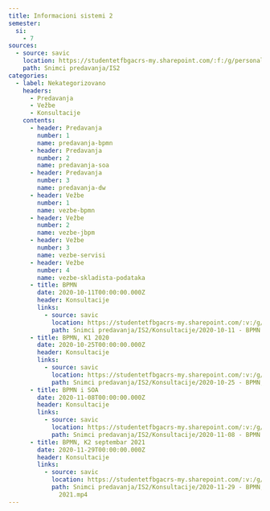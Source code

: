 ```yaml
---
title: Informacioni sistemi 2
semester:
  si:
    - 7
sources:
  - source: savic
    location: https://studentetfbgacrs-my.sharepoint.com/:f:/g/personal/sa190595d_student_etf_bg_ac_rs/EtVvCT2ovYJLtK1Z78ecxQMBXEHmwJWvduMBvOlOuHzbug
    path: Snimci predavanja/IS2
categories:
  - label: Nekategorizovano
    headers:
      - Predavanja
      - Vežbe
      - Konsultacije
    contents:
      - header: Predavanja
        number: 1
        name: predavanja-bpmn
      - header: Predavanja
        number: 2
        name: predavanja-soa
      - header: Predavanja
        number: 3
        name: predavanja-dw
      - header: Vežbe
        number: 1
        name: vezbe-bpmn
      - header: Vežbe
        number: 2
        name: vezbe-jbpm
      - header: Vežbe
        number: 3
        name: vezbe-servisi
      - header: Vežbe
        number: 4
        name: vezbe-skladista-podataka
      - title: BPMN
        date: 2020-10-11T00:00:00.000Z
        header: Konsultacije
        links:
          - source: savic
            location: https://studentetfbgacrs-my.sharepoint.com/:v:/g/personal/sa190595d_student_etf_bg_ac_rs/EY62h6XS5OZIpdmlJcIu2hUB5OlnHIKXrNTARAtrE6hjRA
            path: Snimci predavanja/IS2/Konsultacije/2020-10-11 - BPMN.mp4
      - title: BPMN, K1 2020
        date: 2020-10-25T00:00:00.000Z
        header: Konsultacije
        links:
          - source: savic
            location: https://studentetfbgacrs-my.sharepoint.com/:v:/g/personal/sa190595d_student_etf_bg_ac_rs/EWRKdYiLPj9MlNOdifBXocQBaSK11Z1rtyHilvsyI3Oc5A
            path: Snimci predavanja/IS2/Konsultacije/2020-10-25 - BPMN, K1 2020.mp4
      - title: BPMN i SOA
        date: 2020-11-08T00:00:00.000Z
        header: Konsultacije
        links:
          - source: savic
            location: https://studentetfbgacrs-my.sharepoint.com/:v:/g/personal/sa190595d_student_etf_bg_ac_rs/EXSx1B6WWPpLm86whv4dMu0BfdQ-FizfZ-f1_g28ArhFqg
            path: Snimci predavanja/IS2/Konsultacije/2020-11-08 - BPMN i SOA.mp4
      - title: BPMN, K2 septembar 2021
        date: 2020-11-29T00:00:00.000Z
        header: Konsultacije
        links:
          - source: savic
            location: https://studentetfbgacrs-my.sharepoint.com/:v:/g/personal/sa190595d_student_etf_bg_ac_rs/EYX868DhTlxMkCkJCRCoITMBVmRkcxZo2wriT9M0kyml9g
            path: Snimci predavanja/IS2/Konsultacije/2020-11-29 - BPMN, K2 septembar
              2021.mp4
---
```



